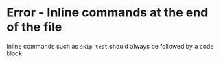 # Error - Inline commands at the end of the file

Inline commands such as `skip-test` should always be followed by a code block.

<!-- fulky:skip-test -->
